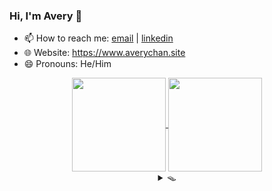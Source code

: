 ### Hi, I'm Avery 👋

<!-- **Avery2/Avery2** is a ✨ _special_ ✨ repository because its `README.md` (this file) appears on your GitHub profile.

Here are some ideas to get you started: -->

- 📫 How to reach me: [email](mailto:justinaverychan@gmail.com) | [linkedin](https://www.linkedin.com/in/avery2/)
- 🌐 Website: https://www.averychan.site
- 😄 Pronouns: He/Him

<!-- [![GitHub stats](https://github-readme-stats.vercel.app/api?username=avery2&count_private=true&show_icons=true&hide=contribs,stars)](https://www.averychan.site/) -->
<!-- [![Top Langs](https://github-readme-stats.vercel.app/api/top-langs/?username=avery2&layout=compact)](https://www.averychan.site/) -->

<div align="center">
  <a href="https://www.averychan.site/" target="__blank">
    <img align="center" height="150" src="https://github-readme-stats.vercel.app/api?username=avery2&count_private=true&show_icons=true&hide=stars,issues" />
  </a>
  <a href="https://www.averychan.site/" target="__blank">
    <img align="center" height="150" src="https://github-readme-stats.vercel.app/api/top-langs/?username=avery2&layout=compact" />
  </a>
</div>

<!--   - 🔭 I’m currently working on  -->
<!--   - 👯 I’m looking to collaborate on  -->
<!--   - 🤔 I’m looking for help with  -->
<!--   - 💬 Tell me about  anything you find really interesting -->
<!--   - ⚡ Fun fact:  -->
<!--   - 🌱 I’m currently learning  R and ML classification problems -->
<!--   - 🎙 Random quotes I like (because I need content):
    > Being friends with someone for even a couple days will tell you more than companies could ever learn in interviews. [1] \
      Don't force things; just work on stuff you like with people you like. [1]
  
    > Tell me of difficulties surmounted, not those you stumble over and fall [2]

  [1]: http://www.paulgraham.com/start.html
  [2]: https://en.wikipedia.org/wiki/A_Crown_of_Swords -->

<div align="center">
  <details>
  <summary>🪤</summary>
  <div align="center"> 📦 Ha! You fell for it.</div>
    
  <div align="left">
  <details>
    <summary>💔 Where's the cheese?</summary> 🕵🏻‍♂ Find it. Use your senses.
    <details>
      <summary>👁</summary>
        <details>
        <summary>🚪</summary> 
          <details>
          <summary>&nbsp;&nbsp;&nbsp;🚪</summary> 
            <details>
            <summary>&nbsp;&nbsp;&nbsp;&nbsp;&nbsp;&nbsp;🚪</summary> ...
            </details>
            <details>
            <summary>&nbsp;&nbsp;&nbsp;&nbsp;&nbsp;&nbsp;🚪</summary> ...
            </details>
            <details>
            <summary>&nbsp;&nbsp;&nbsp;&nbsp;&nbsp;&nbsp;🚪</summary> ...
            </details>
            <details>
            <summary>&nbsp;&nbsp;&nbsp;&nbsp;&nbsp;&nbsp;🚪</summary> ...
            </details>
            <details>
            <summary>&nbsp;&nbsp;&nbsp;&nbsp;&nbsp;&nbsp;🚪</summary> ...
            </details>
          </details>
          <details>
          <summary>&nbsp;&nbsp;&nbsp;🚪</summary> 
            <details>
            <summary>&nbsp;&nbsp;&nbsp;&nbsp;&nbsp;&nbsp;🚪</summary> ...
            </details>
            <details>
            <summary>&nbsp;&nbsp;&nbsp;&nbsp;&nbsp;&nbsp;🚪</summary> ...
            </details>
            <details>
            <summary>&nbsp;&nbsp;&nbsp;&nbsp;&nbsp;&nbsp;🚪</summary> ...
            </details>
            <details>
            <summary>&nbsp;&nbsp;&nbsp;&nbsp;&nbsp;&nbsp;🚪</summary> ...
            </details>
            <details>
            <summary>&nbsp;&nbsp;&nbsp;&nbsp;&nbsp;&nbsp;🚪</summary> ...
            </details>
          </details>
          <details>
          <summary>&nbsp;&nbsp;&nbsp;🚪</summary> 
            <details>
            <summary>&nbsp;&nbsp;&nbsp;&nbsp;&nbsp;&nbsp;🚪</summary> ...
            </details>
            <details>
            <summary>&nbsp;&nbsp;&nbsp;&nbsp;&nbsp;&nbsp;🚪</summary> ...
            </details>
            <details>
            <summary>&nbsp;&nbsp;&nbsp;&nbsp;&nbsp;&nbsp;🚪</summary> ...
            </details>
            <details>
            <summary>&nbsp;&nbsp;&nbsp;&nbsp;&nbsp;&nbsp;🚪</summary> ...
            </details>
            <details>
            <summary>&nbsp;&nbsp;&nbsp;&nbsp;&nbsp;&nbsp;🚪</summary> ...
            </details>
          </details>
          <details>
          <summary>&nbsp;&nbsp;&nbsp;🚪</summary> 
            <details>
            <summary>&nbsp;&nbsp;&nbsp;&nbsp;&nbsp;&nbsp;🚪</summary> ...
            </details>
            <details>
            <summary>&nbsp;&nbsp;&nbsp;&nbsp;&nbsp;&nbsp;🚪</summary> ...
            </details>
            <details>
            <summary>&nbsp;&nbsp;&nbsp;&nbsp;&nbsp;&nbsp;🚪</summary> ...
            </details>
            <details>
            <summary>&nbsp;&nbsp;&nbsp;&nbsp;&nbsp;&nbsp;🚪</summary> ...
            </details>
            <details>
            <summary>&nbsp;&nbsp;&nbsp;&nbsp;&nbsp;&nbsp;🚪</summary> ...
            </details>
          </details>
        </details>
        <details>
        <summary>🚪</summary> 
          <details>
          <summary>&nbsp;&nbsp;&nbsp;🚪</summary> 
            <details>
            <summary>&nbsp;&nbsp;&nbsp;&nbsp;&nbsp;&nbsp;🚪</summary> ...
            </details>
            <details>
            <summary>&nbsp;&nbsp;&nbsp;&nbsp;&nbsp;&nbsp;🚪</summary> ...
            </details>
            <details>
            <summary>&nbsp;&nbsp;&nbsp;&nbsp;&nbsp;&nbsp;🚪</summary> ...
            </details>
            <details>
            <summary>&nbsp;&nbsp;&nbsp;&nbsp;&nbsp;&nbsp;🚪</summary> ...
            </details>
            <details>
            <summary>&nbsp;&nbsp;&nbsp;&nbsp;&nbsp;&nbsp;🚪</summary> ...
            </details>
          </details>
          <details>
          <summary>&nbsp;&nbsp;&nbsp;🚪</summary> 
            <details>
            <summary>&nbsp;&nbsp;&nbsp;&nbsp;&nbsp;&nbsp;🚪</summary> ...
            </details>
            <details>
            <summary>&nbsp;&nbsp;&nbsp;&nbsp;&nbsp;&nbsp;🚪</summary> ...
            </details>
            <details>
            <summary>&nbsp;&nbsp;&nbsp;&nbsp;&nbsp;&nbsp;🚪</summary> ...
            </details>
            <details>
            <summary>&nbsp;&nbsp;&nbsp;&nbsp;&nbsp;&nbsp;🚪</summary> ...
            </details>
            <details>
            <summary>&nbsp;&nbsp;&nbsp;&nbsp;&nbsp;&nbsp;🚪</summary> ...
            </details>
          </details>
          <details>
          <summary>&nbsp;&nbsp;&nbsp;🚪</summary> 
            <details>
            <summary>&nbsp;&nbsp;&nbsp;&nbsp;&nbsp;&nbsp;🚪</summary> ...
            </details>
            <details>
            <summary>&nbsp;&nbsp;&nbsp;&nbsp;&nbsp;&nbsp;🚪</summary> ...
            </details>
            <details>
            <summary>&nbsp;&nbsp;&nbsp;&nbsp;&nbsp;&nbsp;🚪</summary> ...
            </details>
            <details>
            <summary>&nbsp;&nbsp;&nbsp;&nbsp;&nbsp;&nbsp;🚪</summary> ...
            </details>
            <details>
            <summary>&nbsp;&nbsp;&nbsp;&nbsp;&nbsp;&nbsp;🚪</summary> ...
            </details>
          </details>
          <details>
          <summary>&nbsp;&nbsp;&nbsp;🚪</summary> 
            <details>
            <summary>&nbsp;&nbsp;&nbsp;&nbsp;&nbsp;&nbsp;🚪</summary> ...
            </details>
            <details>
            <summary>&nbsp;&nbsp;&nbsp;&nbsp;&nbsp;&nbsp;🚪</summary> ...
            </details>
            <details>
            <summary>&nbsp;&nbsp;&nbsp;&nbsp;&nbsp;&nbsp;🚪</summary> ...
            </details>
            <details>
            <summary>&nbsp;&nbsp;&nbsp;&nbsp;&nbsp;&nbsp;🚪</summary> ...
            </details>
            <details>
            <summary>&nbsp;&nbsp;&nbsp;&nbsp;&nbsp;&nbsp;🚪</summary> ...
            </details>
          </details>
        </details>
        <details>
        <summary>🚪</summary> 
          <details>
          <summary>&nbsp;&nbsp;&nbsp;🚪</summary> 
            <details>
            <summary>&nbsp;&nbsp;&nbsp;&nbsp;&nbsp;&nbsp;🚪</summary> ...
            </details>
            <details>
            <summary>&nbsp;&nbsp;&nbsp;&nbsp;&nbsp;&nbsp;🚪</summary> ...
            </details>
            <details>
            <summary>&nbsp;&nbsp;&nbsp;&nbsp;&nbsp;&nbsp;🚪</summary> ...
            </details>
            <details>
            <summary>&nbsp;&nbsp;&nbsp;&nbsp;&nbsp;&nbsp;🚪</summary> ...
            </details>
            <details>
            <summary>&nbsp;&nbsp;&nbsp;&nbsp;&nbsp;&nbsp;🚪</summary> ...
            </details>
          </details>
          <details>
          <summary>&nbsp;&nbsp;&nbsp;🚪</summary> 
            <details>
            <summary>&nbsp;&nbsp;&nbsp;&nbsp;&nbsp;&nbsp;🚪</summary> ...
            </details>
            <details>
            <summary>&nbsp;&nbsp;&nbsp;&nbsp;&nbsp;&nbsp;🚪</summary> ...
            </details>
            <details>
            <summary>&nbsp;&nbsp;&nbsp;&nbsp;&nbsp;&nbsp;🚪</summary> ...
            </details>
            <details>
            <summary>&nbsp;&nbsp;&nbsp;&nbsp;&nbsp;&nbsp;🚪</summary> ...
            </details>
            <details>
            <summary>&nbsp;&nbsp;&nbsp;&nbsp;&nbsp;&nbsp;🚪</summary> ...
            </details>
          </details>
          <details>
          <summary>&nbsp;&nbsp;&nbsp;🚪</summary> 
            <details>
            <summary>&nbsp;&nbsp;&nbsp;&nbsp;&nbsp;&nbsp;🚪</summary> ...
            </details>
            <details>
            <summary>&nbsp;&nbsp;&nbsp;&nbsp;&nbsp;&nbsp;🚪</summary> ...
            </details>
            <details>
            <summary>&nbsp;&nbsp;&nbsp;&nbsp;&nbsp;&nbsp;🚪</summary> ...
            </details>
            <details>
            <summary>&nbsp;&nbsp;&nbsp;&nbsp;&nbsp;&nbsp;🚪</summary> ...
            </details>
            <details>
            <summary>&nbsp;&nbsp;&nbsp;&nbsp;&nbsp;&nbsp;🚪</summary> ...
            </details>
          </details>
          <details>
          <summary>&nbsp;&nbsp;&nbsp;🚪</summary> 
            <details>
            <summary>&nbsp;&nbsp;&nbsp;&nbsp;&nbsp;&nbsp;🚪</summary> ...
            </details>
            <details>
            <summary>&nbsp;&nbsp;&nbsp;&nbsp;&nbsp;&nbsp;🚪</summary> ...
            </details>
            <details>
            <summary>&nbsp;&nbsp;&nbsp;&nbsp;&nbsp;&nbsp;🚪</summary> ...
            </details>
            <details>
            <summary>&nbsp;&nbsp;&nbsp;&nbsp;&nbsp;&nbsp;🚪</summary> ...
            </details>
            <details>
            <summary>&nbsp;&nbsp;&nbsp;&nbsp;&nbsp;&nbsp;🚪</summary> ...
            </details>
          </details>
        </details>
    </details><details>
      <summary>👃</summary>
        <details>
        <summary>&nbsp;&nbsp;&nbsp;💨</summary> 
          <details>
          <summary>&nbsp;&nbsp;&nbsp;&nbsp;&nbsp;&nbsp;💨💨</summary> 
            <details>
            <summary>&nbsp;&nbsp;&nbsp;&nbsp;&nbsp;&nbsp;&nbsp;&nbsp;&nbsp;💨💨💨</summary> ...
            </details>
            <details>
            <summary>&nbsp;&nbsp;&nbsp;&nbsp;&nbsp;&nbsp;&nbsp;&nbsp;&nbsp;💨💨💨</summary> ...
            </details>
            <details>
            <summary>&nbsp;&nbsp;&nbsp;&nbsp;&nbsp;&nbsp;&nbsp;&nbsp;&nbsp;💨💨💨</summary> ...
            </details>
            <details>
            <summary>&nbsp;&nbsp;&nbsp;&nbsp;&nbsp;&nbsp;&nbsp;&nbsp;&nbsp;💨💨💨</summary> ...
            </details>
            <details>
            <summary>&nbsp;&nbsp;&nbsp;&nbsp;&nbsp;&nbsp;&nbsp;&nbsp;&nbsp;💨💨💨</summary> ...
            </details>
          </details>
          <details>
          <summary>&nbsp;&nbsp;&nbsp;&nbsp;&nbsp;&nbsp;💨💨</summary> 
            <details>
            <summary>&nbsp;&nbsp;&nbsp;&nbsp;&nbsp;&nbsp;&nbsp;&nbsp;&nbsp;💨💨💨</summary> ...
            </details>
            <details>
            <summary>&nbsp;&nbsp;&nbsp;&nbsp;&nbsp;&nbsp;&nbsp;&nbsp;&nbsp;💨💨💨</summary> ...
            </details>
            <details>
            <summary>&nbsp;&nbsp;&nbsp;&nbsp;&nbsp;&nbsp;&nbsp;&nbsp;&nbsp;💨💨💨</summary> ...
            </details>
            <details>
            <summary>&nbsp;&nbsp;&nbsp;&nbsp;&nbsp;&nbsp;&nbsp;&nbsp;&nbsp;💨💨💨</summary> ...
            </details>
            <details>
            <summary>&nbsp;&nbsp;&nbsp;&nbsp;&nbsp;&nbsp;&nbsp;&nbsp;&nbsp;💨💨💨</summary> ...
            </details>
          </details>
          <details>
          <summary>&nbsp;&nbsp;&nbsp;&nbsp;&nbsp;&nbsp;💨💨</summary> 
            <details>
            <summary>&nbsp;&nbsp;&nbsp;&nbsp;&nbsp;&nbsp;&nbsp;&nbsp;&nbsp;💨💨💨</summary> ...
            </details>
            <details>
            <summary>&nbsp;&nbsp;&nbsp;&nbsp;&nbsp;&nbsp;&nbsp;&nbsp;&nbsp;💨💨💨</summary> ...
            </details>
            <details>
            <summary>&nbsp;&nbsp;&nbsp;&nbsp;&nbsp;&nbsp;&nbsp;&nbsp;&nbsp;💨💨💨</summary> ...
            </details>
            <details>
            <summary>&nbsp;&nbsp;&nbsp;&nbsp;&nbsp;&nbsp;&nbsp;&nbsp;&nbsp;💨💨💨</summary> ...
            </details>
            <details>
            <summary>&nbsp;&nbsp;&nbsp;&nbsp;&nbsp;&nbsp;&nbsp;&nbsp;&nbsp;💨💨💨</summary> ...
            </details>
          </details>
          <details>
          <summary>&nbsp;&nbsp;&nbsp;&nbsp;&nbsp;&nbsp;💨💨</summary> 
            <details>
            <summary>&nbsp;&nbsp;&nbsp;&nbsp;&nbsp;&nbsp;&nbsp;&nbsp;&nbsp;💨💨💨</summary> ...
            </details>
            <details>
            <summary>&nbsp;&nbsp;&nbsp;&nbsp;&nbsp;&nbsp;&nbsp;&nbsp;&nbsp;💨💨💨</summary> ...
            </details>
            <details>
            <summary>&nbsp;&nbsp;&nbsp;&nbsp;&nbsp;&nbsp;&nbsp;&nbsp;&nbsp;💨💨💨</summary> ...
            </details>
            <details>
            <summary>&nbsp;&nbsp;&nbsp;&nbsp;&nbsp;&nbsp;&nbsp;&nbsp;&nbsp;💨💨💨</summary> ...
            </details>
            <details>
            <summary>&nbsp;&nbsp;&nbsp;&nbsp;&nbsp;&nbsp;&nbsp;&nbsp;&nbsp;💨💨💨</summary> ...
            </details>
          </details>
        </details>
        <details>
        <summary>&nbsp;&nbsp;&nbsp;&nbsp;&nbsp;&nbsp;💨💨</summary> 
          <details>
          <summary>&nbsp;&nbsp;&nbsp;&nbsp;&nbsp;&nbsp;💨💨</summary> 
            <details>
            <summary>&nbsp;&nbsp;&nbsp;&nbsp;&nbsp;&nbsp;&nbsp;&nbsp;&nbsp;💨💨💨</summary> ...
            </details>
            <details>
            <summary>&nbsp;&nbsp;&nbsp;&nbsp;&nbsp;&nbsp;&nbsp;&nbsp;&nbsp;💨💨💨</summary> ...
            </details>
            <details>
            <summary>&nbsp;&nbsp;&nbsp;&nbsp;&nbsp;&nbsp;&nbsp;&nbsp;&nbsp;💨💨💨</summary> ...
            </details>
            <details>
            <summary>&nbsp;&nbsp;&nbsp;&nbsp;&nbsp;&nbsp;&nbsp;&nbsp;&nbsp;💨💨💨</summary> ...
            </details>
            <details>
            <summary>&nbsp;&nbsp;&nbsp;&nbsp;&nbsp;&nbsp;&nbsp;&nbsp;&nbsp;💨💨💨</summary> ...
            </details>
          </details>
          <details>
          <summary>&nbsp;&nbsp;&nbsp;&nbsp;&nbsp;&nbsp;💨💨</summary> 
            <details>
            <summary>&nbsp;&nbsp;&nbsp;&nbsp;&nbsp;&nbsp;&nbsp;&nbsp;&nbsp;💨💨💨</summary> ...
            </details>
            <details>
            <summary>&nbsp;&nbsp;&nbsp;&nbsp;&nbsp;&nbsp;&nbsp;&nbsp;&nbsp;💨💨💨</summary> ...
            </details>
            <details>
            <summary>&nbsp;&nbsp;&nbsp;&nbsp;&nbsp;&nbsp;&nbsp;&nbsp;&nbsp;💨💨💨</summary> ...
            </details>
            <details>
            <summary>&nbsp;&nbsp;&nbsp;&nbsp;&nbsp;&nbsp;&nbsp;&nbsp;&nbsp;💨💨💨</summary> ...
            </details>
            <details>
            <summary>&nbsp;&nbsp;&nbsp;&nbsp;&nbsp;&nbsp;&nbsp;&nbsp;&nbsp;💨💨💨</summary> ...
            </details>
          </details>
          <details>
          <summary>&nbsp;&nbsp;&nbsp;&nbsp;&nbsp;&nbsp;&nbsp;&nbsp;&nbsp;💨💨💨</summary> 
            <details>
            <summary>&nbsp;&nbsp;&nbsp;&nbsp;&nbsp;&nbsp;&nbsp;&nbsp;&nbsp;💨💨💨</summary> ...
            </details>
            <details>
            <summary>&nbsp;&nbsp;&nbsp;&nbsp;&nbsp;&nbsp;&nbsp;&nbsp;&nbsp;💨💨💨</summary> ...
            </details>
            <details>
            <summary>&nbsp;&nbsp;&nbsp;&nbsp;&nbsp;&nbsp;&nbsp;&nbsp;&nbsp;💨💨💨💨</summary> 🧀 Well done. You have almost as much free time as me.
            </details>
            <details>
            <summary>&nbsp;&nbsp;&nbsp;&nbsp;&nbsp;&nbsp;&nbsp;&nbsp;&nbsp;💨💨💨</summary> ...
            </details>
            <details>
            <summary>&nbsp;&nbsp;&nbsp;&nbsp;&nbsp;&nbsp;&nbsp;&nbsp;&nbsp;💨💨💨</summary> ...
            </details>
          </details>
          <details>
          <summary>&nbsp;&nbsp;&nbsp;&nbsp;&nbsp;&nbsp;💨💨</summary> 
            <details>
            <summary>&nbsp;&nbsp;&nbsp;&nbsp;&nbsp;&nbsp;&nbsp;&nbsp;&nbsp;💨💨💨</summary> ...
            </details>
            <details>
            <summary>&nbsp;&nbsp;&nbsp;&nbsp;&nbsp;&nbsp;&nbsp;&nbsp;&nbsp;💨💨💨</summary> ...
            </details>
            <details>
            <summary>&nbsp;&nbsp;&nbsp;&nbsp;&nbsp;&nbsp;&nbsp;&nbsp;&nbsp;💨💨💨</summary> ...
            </details>
            <details>
            <summary>&nbsp;&nbsp;&nbsp;&nbsp;&nbsp;&nbsp;&nbsp;&nbsp;&nbsp;💨💨💨</summary> ...
            </details>
            <details>
            <summary>&nbsp;&nbsp;&nbsp;&nbsp;&nbsp;&nbsp;&nbsp;&nbsp;&nbsp;💨💨💨</summary> ...
            </details>
          </details>
        </details>
        <details>
        <summary>&nbsp;&nbsp;&nbsp;💨</summary> 
          <details>
          <summary>&nbsp;&nbsp;&nbsp;&nbsp;&nbsp;&nbsp;💨💨</summary> 
            <details>
            <summary>&nbsp;&nbsp;&nbsp;&nbsp;&nbsp;&nbsp;&nbsp;&nbsp;&nbsp;💨💨💨</summary> ...
            </details>
            <details>
            <summary>&nbsp;&nbsp;&nbsp;&nbsp;&nbsp;&nbsp;&nbsp;&nbsp;&nbsp;💨💨💨</summary> ...
            </details>
            <details>
            <summary>&nbsp;&nbsp;&nbsp;&nbsp;&nbsp;&nbsp;&nbsp;&nbsp;&nbsp;💨💨💨</summary> ...
            </details>
            <details>
            <summary>&nbsp;&nbsp;&nbsp;&nbsp;&nbsp;&nbsp;&nbsp;&nbsp;&nbsp;💨💨💨</summary> ...
            </details>
            <details>
            <summary>&nbsp;&nbsp;&nbsp;&nbsp;&nbsp;&nbsp;&nbsp;&nbsp;&nbsp;💨💨💨</summary> ...
            </details>
          </details>
          <details>
          <summary>&nbsp;&nbsp;&nbsp;&nbsp;&nbsp;&nbsp;💨💨</summary> 
            <details>
            <summary>&nbsp;&nbsp;&nbsp;&nbsp;&nbsp;&nbsp;&nbsp;&nbsp;&nbsp;💨💨💨</summary> ...
            </details>
            <details>
            <summary>&nbsp;&nbsp;&nbsp;&nbsp;&nbsp;&nbsp;&nbsp;&nbsp;&nbsp;💨💨💨</summary> ...
            </details>
            <details>
            <summary>&nbsp;&nbsp;&nbsp;&nbsp;&nbsp;&nbsp;&nbsp;&nbsp;&nbsp;💨💨💨</summary> ...
            </details>
            <details>
            <summary>&nbsp;&nbsp;&nbsp;&nbsp;&nbsp;&nbsp;&nbsp;&nbsp;&nbsp;💨💨💨</summary> ...
            </details>
            <details>
            <summary>&nbsp;&nbsp;&nbsp;&nbsp;&nbsp;&nbsp;&nbsp;&nbsp;&nbsp;💨💨💨</summary> ...
            </details>
          </details>
          <details>
          <summary>&nbsp;&nbsp;&nbsp;&nbsp;&nbsp;&nbsp;💨💨</summary> 
            <details>
            <summary>&nbsp;&nbsp;&nbsp;&nbsp;&nbsp;&nbsp;&nbsp;&nbsp;&nbsp;💨💨💨</summary> ...
            </details>
            <details>
            <summary>&nbsp;&nbsp;&nbsp;&nbsp;&nbsp;&nbsp;&nbsp;&nbsp;&nbsp;💨💨💨</summary> ...
            </details>
            <details>
            <summary>&nbsp;&nbsp;&nbsp;&nbsp;&nbsp;&nbsp;&nbsp;&nbsp;&nbsp;💨💨💨</summary> ...
            </details>
            <details>
            <summary>&nbsp;&nbsp;&nbsp;&nbsp;&nbsp;&nbsp;&nbsp;&nbsp;&nbsp;💨💨💨</summary> ...
            </details>
            <details>
            <summary>&nbsp;&nbsp;&nbsp;&nbsp;&nbsp;&nbsp;&nbsp;&nbsp;&nbsp;💨💨💨</summary> ...
            </details>
          </details>
          <details>
          <summary>&nbsp;&nbsp;&nbsp;&nbsp;&nbsp;&nbsp;💨💨</summary> 
            <details>
            <summary>&nbsp;&nbsp;&nbsp;&nbsp;&nbsp;&nbsp;&nbsp;&nbsp;&nbsp;💨💨💨</summary> ...
            </details>
            <details>
            <summary>&nbsp;&nbsp;&nbsp;&nbsp;&nbsp;&nbsp;&nbsp;&nbsp;&nbsp;💨💨💨</summary> ...
            </details>
            <details>
            <summary>&nbsp;&nbsp;&nbsp;&nbsp;&nbsp;&nbsp;&nbsp;&nbsp;&nbsp;💨💨💨</summary> ...
            </details>
            <details>
            <summary>&nbsp;&nbsp;&nbsp;&nbsp;&nbsp;&nbsp;&nbsp;&nbsp;&nbsp;💨💨💨</summary> ...
            </details>
            <details>
            <summary>&nbsp;&nbsp;&nbsp;&nbsp;&nbsp;&nbsp;&nbsp;&nbsp;&nbsp;💨💨💨</summary> ...
            </details>
          </details>
        </details>
    </details>
  </details></div>
    
  </details>
</div>

